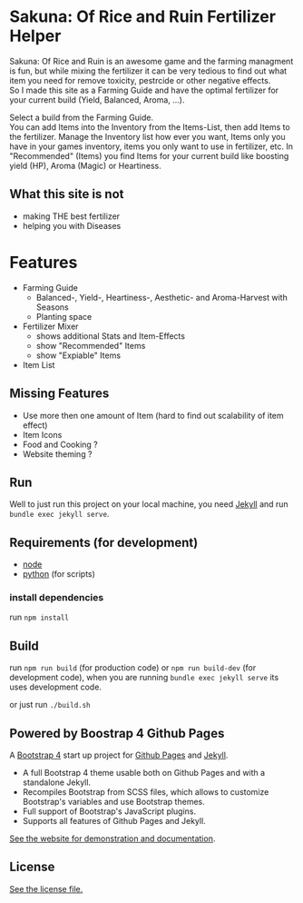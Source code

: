 # Sakuna: Of Rice and Ruin Fertilizer Helper

Sakuna: Of Rice and Ruin is an awesome game and the farming managment is fun, but while mixing the fertilizer it can be very tedious to find out what item you need for remove toxicity, pestrcide or other negative effects.  
So I made this site as a Farming Guide and have the optimal fertilizer for your current build (Yield, Balanced, Aroma, ...).

Select a build from the Farming Guide.  
You can add Items into the Inventory from the Items-List, then add Items to the fertilizer.
Manage the Inventory list how ever you want, Items only you have in your games inventory, items you only want to use in fertilizer, etc.
In "Recommended" (Items) you find Items for your current build like boosting yield (HP), Aroma (Magic) or Heartiness.
## What this site is not
 * making THE best fertilizer
 * helping you with Diseases

# Features
  * Farming Guide
    - Balanced-, Yield-, Heartiness-, Aesthetic- and Aroma-Harvest with Seasons
    - Planting space
 * Fertilizer Mixer
   - shows additional Stats and Item-Effects
   - show "Recommended" Items
   - show "Expiable" Items
 * Item List

## Missing Features
 * Use more then one amount of Item (hard to find out scalability of item effect)
 * Item Icons
 * Food and Cooking ?
 * Website theming ?

## Run

Well to just run this project on your local machine, you need [Jekyll](https://jekyllrb.com/) and run `bundle exec jekyll serve`.  


## Requirements (for development)

 - [node](https://www.npmjs.com/get-npm)
 - [python](https://www.python.org/) (for scripts)

### install dependencies

run `npm install`


## Build

run `npm run build` (for production code) or `npm run build-dev` (for development code), when you are running `bundle exec jekyll serve` its uses development code.  

or just run `./build.sh`



## Powered by Boostrap 4 Github Pages

A [Bootstrap 4](https://getbootstrap.com/) start up project for [Github Pages](https://pages.github.com/) and [Jekyll](https://jekyllrb.com/).

* A full Bootstrap 4 theme usable both on Github Pages and with a standalone Jekyll.
* Recompiles Bootstrap from SCSS files, which allows to customize Bootstrap's variables and use Bootstrap themes.
* Full support of Bootstrap's JavaScript plugins.
* Supports all features of Github Pages and Jekyll.

[See the website for demonstration and documentation](https://nicolas-van.github.io/bootstrap-4-github-pages/).

## License

[See the license file.](./LICENSE.md)
